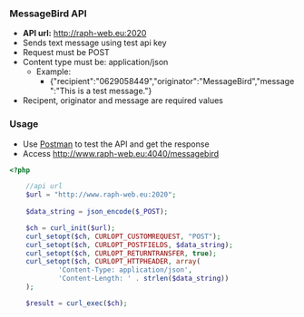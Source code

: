 ### MessageBird API

- **API url:** <http://raph-web.eu:2020>
- Sends text message using test api key
- Request must be POST
- Content type must be: application\/json
  - Example:
    - {"recipient":"0629058449","originator":"MessageBird","message":"This is a test message."}
- Recipent, originator and message are required values

### Usage
 
 - Use [Postman](https://www.getpostman.com/) to test the API and get the response
 - Access <http://www.raph-web.eu:4040/messagebird>
 
 
```php
<?php

    //api url
    $url = "http://www.raph-web.eu:2020";
    
    $data_string = json_encode($_POST);

    $ch = curl_init($url);
    curl_setopt($ch, CURLOPT_CUSTOMREQUEST, "POST");
    curl_setopt($ch, CURLOPT_POSTFIELDS, $data_string);
    curl_setopt($ch, CURLOPT_RETURNTRANSFER, true);
    curl_setopt($ch, CURLOPT_HTTPHEADER, array(
            'Content-Type: application/json',
            'Content-Length: ' . strlen($data_string))
    );

    $result = curl_exec($ch);
```
 